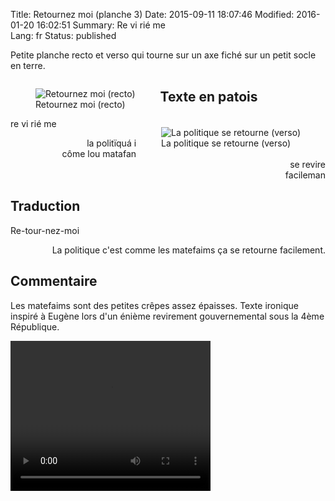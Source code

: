 Title: Retournez moi (planche 3)
Date: 2015-09-11 18:07:46
Modified: 2016-01-20 16:02:51
Summary: Re  vi  rié  me  
Lang: fr
Status: published

 Petite planche recto et verso qui tourne sur un axe fiché sur un petit socle en terre.


<figure class="image-block" style="float: left;">
  <img alt="Retournez moi (recto)" src="{static}/images/planche_3recto2.png">
  <figcaption style="max-width: 308px">Retournez moi (recto)</figcaption>
</figure>


<figure class="image-block" style="float: right;">
  <img alt="La politique se retourne (verso)" src="{static}/images/planche_3_verso.png">
  <figcaption style="max-width: 281px">La politique se retourne (verso)</figcaption>
</figure>

## Texte en patois
re  vi  rié  me

<p style="text-align:right;">
la   politïquá   i<br/>
côme lou matafan<br/>
se  revire<br/>
facileman
</p>

## Traduction
Re-tour-nez-moi


<p style="text-align:right;">La politique c'est comme les  matefaims ça se retourne facilement.</p>

## Commentaire
Les matefaims sont des petites crêpes assez épaisses.
Texte ironique inspiré à Eugène lors d'un énième revirement gouvernemental sous la 4ème République.

<video width="320" height="240" controls>
  <source src="https://d1njpgd0ygatdn.cloudfront.net/video_3.mp4" type="video/mp4">
</video>
